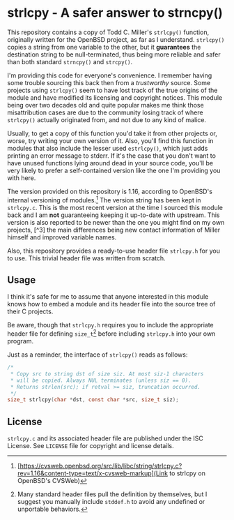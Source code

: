 # strlcpy - A safer answer to strncpy() 

This repository contains a copy of Todd C. Miller's ``strlcpy()`` function, 
originally written for the OpenBSD project, as far as I understand.
``strlcpy()`` copies a string from one variable to the other, but it 
**guarantees** the destination string to be null-terminated, thus being more
reliable and safer than both standard ``strncpy()`` and ``strcpy()``.

I'm providing this code for everyone's convenience. I remember having some
trouble sourcing this back then from a _trustworthy_ source. Some projects
using ``strlcpy()`` seem to have lost track of the true origins of the module
and have modified its licensing and copyright notices. This module being over
two decades old and quite popular makes me think those misattribution cases
are due to the community losing track of where ``strlcpy()`` actually 
originated from, and not due to any kind of malice.

Usually, to get a copy of this function you'd take it from other projects or, 
worse, try writing your own version of it. Also, you'll find this function in 
modules that also include the lesser used ``estrlcpy()``, which just adds 
printing an error message to stderr. If it's the case that you don't want to 
have unused functions lying around dead in your source code, you'll be very 
likely to prefer a self-contained version like the one I'm providing you with 
here.

The version provided on this repository is 1.16, according to OpenBSD's
internal versioning of modules.[^1] The version string has been kept in 
``strlcpy.c``. This is the most recent version at the time I sourced this 
module back and I am **not** guaranteeing keeping it up-to-date with upstream.
This version is also reported to be newer than the one you might find on my own
projects, [^3] the main differences being new contact information of Miller 
himself and improved variable names.

Also, this repository provides a ready-to-use header file ``strlcpy.h`` for you
to use. This trivial header file was written from scratch.

## Usage

I think it's safe for me to assume that anyone interested in this module knows
how to embed a module and its header file into the source tree of their C
projects.

Be aware, though that ``strlcpy.h`` requires you to include the appropriate 
header file for defining ``size_t``[^2] before including ``strlcpy.h`` into 
your own program.

Just as a reminder, the interface of ``strlcpy()`` reads as follows:

```C
/*
 * Copy src to string dst of size siz. At most siz-1 characters
 * will be copied. Always NUL terminates (unless siz == 0).
 * Returns strlen(src); if retval >= siz, truncation occurred.
 */
size_t strlcpy(char *dst, const char *src, size_t siz);
```

## License

``strlcpy.c`` and its associated header file are published under the ISC 
License. See ``LICENSE`` file for copyright and license details.

[^1]: [https://cvsweb.openbsd.org/src/lib/libc/string/strlcpy.c?rev=1.16&content-type=text/x-cvsweb-markup](Link to strlcpy on OpenBSD's CVSWeb)

[^2]: Many standard header files pull the definition by themselves, but I 
   suggest you manually include ``stddef.h`` to avoid any undefined or 
   unportable behaviors.
